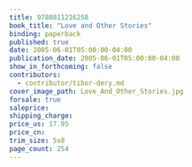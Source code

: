 ```yaml
---
title: 9780811216258
book_title: "Love and Other Stories"
binding: paperback
published: true
date: 2005-06-01T05:00:00-04:00
publication_date: 2005-06-01T05:00:00-04:00
show_in_forthcoming: false
contributors:
  - contributor/tibor-dery.md
cover_image_path: Love_And_Other_Stories.jpg
forsale: true
saleprice:
shipping_charge:
price_us: 17.95
price_cn:
trim_size: 5x8
page_count: 254
---
```


